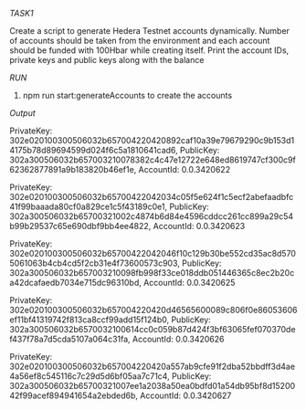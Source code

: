 *TASK1*

Create a script to generate  Hedera Testnet accounts dynamically. Number of accounts should be taken from the environment and each account should be funded with 100Hbar while creating itself. Print the account IDs, private keys and public keys along with the balance

*RUN*
1. npm run start:generateAccounts to create the accounts

*Output*

PrivateKey: 302e020100300506032b657004220420892caf10a39e79679290c9b153d14175b78d89694599d024f6c5a1810641cad6, PublicKey: 302a300506032b657003210078382c4c47e12722e648ed8619747cf300c9f62362877891a9b183820b46ef1e, AccountId: 0.0.3420622

PrivateKey: 302e020100300506032b65700422042034c05f5e624f1c5ecf2abefaadbfc41f99baaada80cf0a829ce1c5f43189c0e1, PublicKey: 302a300506032b65700321002c4874b6d84e4596cddcc261cc899a29c54b99b29537c65e690dbf9bb4ee4822, AccountId: 0.0.3420623

PrivateKey: 302e020100300506032b65700422042046f10c129b30be552cd35ac8d5705061063b4cb4cd5f2cb31e4f73600573c903, PublicKey: 302a300506032b657003210098fb998f33ce018ddb051446365c8ec2b20ca42dcafaedb7034e715dc96310bd, AccountId: 0.0.3420625

PrivateKey: 302e020100300506032b657004220420d46565600089c806f0e86053606ef11bf41319742f813ca8ccf99add15f124b0, PublicKey: 302a300506032b6570032100614cc0c059b87d424f3bf63065fef070370def437f78a7d5cda5107a064c31fa, AccountId: 0.0.3420626

PrivateKey: 302e020100300506032b657004220420a557ab9cfe91f2dba52bbdff3d4ae4a56ef8c545116c7c29d5d6bf05aa7c71c4, PublicKey: 302a300506032b65700321007ee1a2038a50ea0bdfd01a54db95bf8d1520042f99acef894941654a2ebded6b, AccountId: 0.0.3420627

